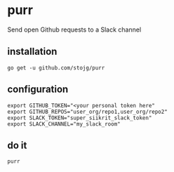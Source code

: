 # purr

Send open Github requests to a Slack channel

## installation

`go get -u github.com/stojg/purr`

## configuration

```
export GITHUB_TOKEN="<your personal token here"
export GITHUB_REPOS="user_org/repo1,user_org/repo2"
export SLACK_TOKEN="super_siikrit_slack_token"
export SLACK_CHANNEL="my_slack_room"
```

## do it

`purr`
